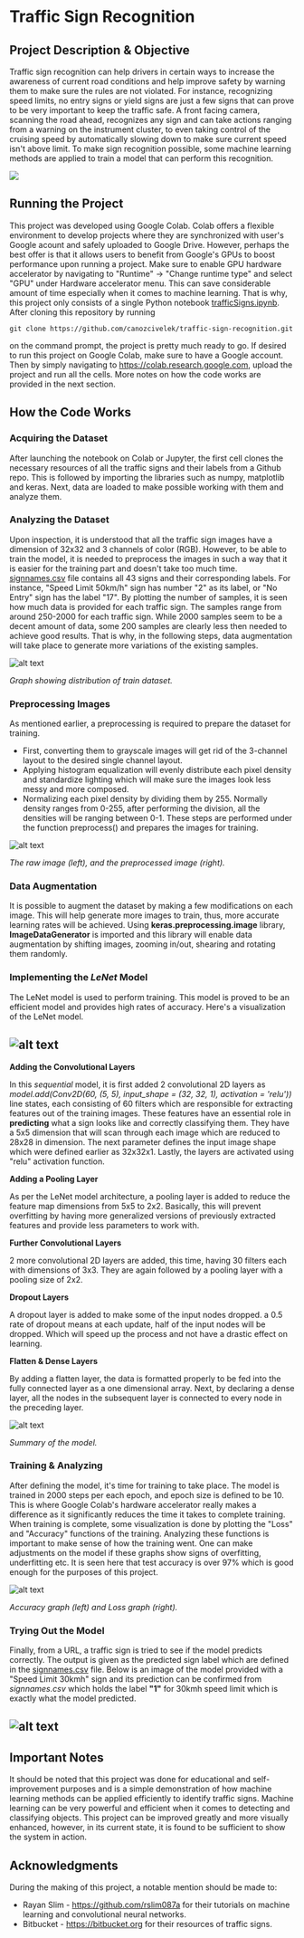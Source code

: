 # Traffic Sign Recognition

## Project Description & Objective
Traffic sign recognition can help drivers in certain ways to increase the awareness of current road conditions and help improve safety 
by warning them to make sure the rules are not violated. For instance, recognizing speed limits, no entry signs or yield signs are 
just a few signs that can prove to be very important to keep the traffic safe. A front facing camera, scanning the road ahead, recognizes 
any sign and can take actions ranging from a warning on the instrument cluster, to even taking control of the cruising speed by 
automatically slowing down to make sure current speed isn't above limit. To make sign recognition possible, some machine learning methods 
are applied to train a model that can perform this recognition.

![](https://imgur.com/Ov3v35E.gif)

## Running the Project
This project was developed using Google Colab. Colab offers a flexible environment to develop projects where they are synchronized 
with user's Google acount and safely uploaded to Google Drive. However, perhaps the best offer is that it allows users to benefit from 
Google's GPUs to boost performance upon running a project. Make sure to enable GPU hardware accelerator by navigating to "Runtime" -> "Change runtime type" and select "GPU" under Hardware accelerator menu. This can save considerable amount of time especially when it comes to machine learning. That is why, this project only consists of a single Python notebook [trafficSigns.ipynb](trafficSigns.ipynb). After cloning this repository by running
```
git clone https://github.com/canozcivelek/traffic-sign-recognition.git
```
on the command prompt, the project is pretty much ready to go. If desired to run this project on Google Colab, make sure to have a Google account. Then by simply navigating to https://colab.research.google.com, upload the project and run all the cells. More notes on  how the code works are provided in the next section.

## How the Code Works
### Acquiring the Dataset
After launching the notebook on Colab or Jupyter, the first cell clones the necessary resources of all the traffic signs and their labels from a Github repo. This is followed by importing the libraries such as numpy, matplotlib and keras. Next, data are loaded to make possible working with them and analyze them. 

### Analyzing the Dataset
Upon inspection, it is understood that all the traffic sign images have a dimension of 32x32 and 3 channels of color (RGB). However, to be able to train the model, it is needed to preprocess the images in such a way that it is easier for the training part and doesn't take too much time. [signnames.csv](signnames.csv) file contains all 43 signs and their corresponding labels. For instance, "Speed Limit 50km/h" sign has number "2" as its label, or "No Entry" sign has the label "17". By plotting the number of samples, it is seen how much data is provided for each traffic sign. The samples range from around 250-2000 for each traffic sign. While 2000 samples seem to be a decent amount of data, some 200 samples are clearly less then needed to achieve good results. That is why, in the following steps, data augmentation will take place to generate more variations of the existing samples.

![alt text](https://github.com/canozcivelek/traffic-sign-recognition/blob/master/Images/trainDataset.png)

_Graph showing distribution of train dataset._

### Preprocessing Images
As mentioned earlier, a preprocessing is required to prepare the dataset for training. 
* First, converting them to grayscale images will get rid of the 3-channel layout to the desired single channel layout. 
* Applying histogram equalization will evenly distribute each pixel density and standardize lighting which will make sure the images look less messy and more composed.
* Normalizing each pixel density by dividing them by 255. Normally density ranges from 0-255, after performing the division, all the densities will be ranging between 0-1.
These steps are performed under the function preprocess() and prepares the images for training.

![alt text](https://github.com/canozcivelek/traffic-sign-recognition/blob/master/Images/imageSamples.jpg)

_The raw image (left), and the preprocessed image (right)._

### Data Augmentation
It is possible to augment the dataset by making a few modifications on each image. This will help generate more images to train, thus, more accurate learning rates will be achieved. Using **keras.preprocessing.image** library, **ImageDataGenerator** is imported and this library will enable data augmentation by shifting images, zooming in/out, shearing and rotating them randomly.

### Implementing the _LeNet_ Model
The LeNet model is used to perform training. This model is proved to be an efficient model and provides high rates of accuracy. Here's a visualization of the LeNet model.

![alt text](https://github.com/canozcivelek/traffic-sign-recognition/blob/master/Images/leNet.jpg)
---

**Adding the Convolutional Layers**

In this _sequential_ model, it is first added 2 convolutional 2D layers as _model.add(Conv2D(60, (5, 5), input_shape = (32, 32, 1), activation = 'relu'))_ line states, each consisting of 60 filters which are responsible for extracting features out of the training images. These features have an essential role in **predicting** what a sign looks like and correctly classifying them. They have a 5x5 dimension that will scan through each image which are reduced to 28x28 in dimension. The next parameter defines the input image shape which were defined earlier as 32x32x1. Lastly, the layers are activated using "relu" activation function. 

**Adding a Pooling Layer**

As per the LeNet model architecture, a pooling layer is added to reduce the feature map dimensions from 5x5 to 2x2. Basically, this will prevent overfitting by having more generalized versions of previously extracted features and provide less parameters to work with.

**Further Convolutional Layers**

2 more convolutional 2D layers are added, this time, having 30 filters each with dimensions of 3x3. They are again followed by a pooling layer with a pooling size of 2x2.

**Dropout Layers**

A dropout layer is added to make some of the input nodes dropped. a 0.5 rate of dropout means at each update, half of the input nodes will be dropped. Which will speed up the process and not have a drastic effect on learning.

**Flatten & Dense Layers**

By adding a flatten layer, the data is formatted properly to be fed into the fully connected layer as a one dimensional array. Next, by declaring a dense layer, all the nodes in the subsequent layer is connected to every node in the preceding layer.

![alt text](https://github.com/canozcivelek/traffic-sign-recognition/blob/master/Images/modelSummary.png)

_Summary of the model._

### Training & Analyzing
After defining the model, it's time for training to take place. The model is trained in 2000 steps per each epoch, and epoch size is defined to be 10. This is where Google Colab's hardware accelerator really makes a difference as it significantly reduces the time it takes to complete training. When training is complete, some visualization is done by plotting the "Loss" and "Accuracy" functions of the training. Analyzing these functions is important to make sense of how the training went. One can make adjustments on the model if these graphs show signs of overfitting, underfitting etc. It is seen here that test accuracy is over 97% which is good enough for the purposes of this project.

![alt text](https://github.com/canozcivelek/traffic-sign-recognition/blob/master/Images/graphs.jpg)

_Accuracy graph (left) and Loss graph (right)._

### Trying Out the Model
Finally, from a URL, a traffic sign is tried to see if the model predicts correctly. The output is given as the predicted sign label which are defined in the [signnames.csv](signnames.csv) file. Below is an image of the model provided with a "Speed Limit 30kmh" sign and its prediction can be confirmed from _signnames.csv_ which holds the label **"1"** for 30kmh speed limit which is exactly what the model predicted.

![alt text](https://github.com/canozcivelek/traffic-sign-recognition/blob/master/Images/predict.jpg)
---

## Important Notes
It should be noted that this project was done for educational and self-improvement purposes and is a simple demonstration of how machine learning methods can be applied efficiently to identify traffic signs. Machine learning can be very powerful and efficient when it comes to detecting and classifying objects. This project can be improved greatly and more visually enhanced, however, in its current state, it is found to be sufficient to show the system in action.

## Acknowledgments
During the making of this project, a notable mention should be made to:
* Rayan Slim - https://github.com/rslim087a for their tutorials on machine learning and convolutional neural networks.
* Bitbucket - https://bitbucket.org for their resources of traffic signs.








































